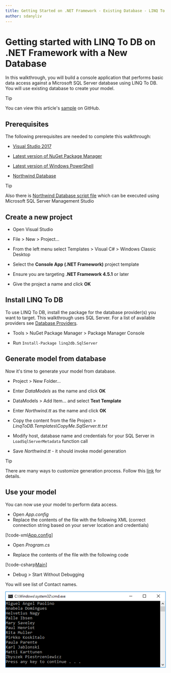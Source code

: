 ```yaml
---
title: Getting Started on .NET Framework - Existing Database - LINQ To DB
author: sdanyliv
---
```

# Getting started with LINQ To DB on .NET Framework with a New Database

In this walkthrough, you will build a console application that performs basic data access against a Microsoft SQL Server database using LINQ To DB. You will use existing database to create your model.

> [!TIP]  
> You can view this article's [sample](https://github.com/linq2db/examples/tree/master/SqlServer/GetStarted) on GitHub.

## Prerequisites

The following prerequisites are needed to complete this walkthrough:

* [Visual Studio 2017](https://www.visualstudio.com/downloads/)

* [Latest version of NuGet Package Manager](https://dist.nuget.org/index.html)

* [Latest version of Windows PowerShell](https://docs.microsoft.com/powershell/scripting/setup/installing-windows-powershell)

* [Northwind Database](https://docs.microsoft.com/en-us/dotnet/framework/data/adonet/sql/linq/downloading-sample-databases) 

> [!TIP]  
> Also there is [Northwind Database script file](https://github.com/linq2db/linq2db/blob/master/Data/northwind.sql.zip) which
can be executed using Microsoft SQL Server Management Studio

## Create a new project

* Open Visual Studio

* File > New > Project...

* From the left menu select Templates > Visual C# > Windows Classic Desktop

* Select the **Console App (.NET Framework)** project template

* Ensure you are targeting **.NET Framework 4.5.1** or later

* Give the project a name and click **OK**

## Install LINQ To DB

To use LINQ To DB, install the package for the database provider(s) you want to target. This walkthrough uses SQL Server. For a list of available providers see [Database Providers](/articles/general/databases.html).

* Tools > NuGet Package Manager > Package Manager Console

* Run `Install-Package linq2db.SqlServer`

## Generate model from database

Now it's time to generate your model from database.

* Project > New Folder...

* Enter *DataModels* as the name and click **OK**

* DataModels > Add Item...  and select **Text Template**

* Enter *Northwind.tt* as the name and click **OK**

* Copy the content from the file Project > *LinqToDB.Templates\CopyMe.SqlServer.tt.txt*

* Modify host, database name and credentials for your SQL Server in `LoadSqlServerMetadata` function call 

* Save *Northwind.tt* - it should invoke model generation

> [!TIP]  
> There are many ways to customize generation process. Follow this [link](/articles/Source/LinqToDB.Templates/README.html) for details.

## Use your model

You can now use your model to perform data access.

* Open *App.config*
* Replace the contents of the file with the following XML (correct connection string based on your server location and credentials)

[!code-xml[App.config](https://github.com/linq2db/examples/blob/master/SqlServer/GetStarted/App.config)]

* Open *Program.cs*

* Replace the contents of the file with the following code

[!code-csharp[Main](https://github.com/linq2db/examples/blob/master/SqlServer/GetStarted/Program.cs)]

* Debug > Start Without Debugging

You will see list of Contact names.

![image](_static/output-existing-db.png)
